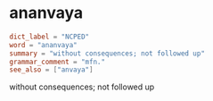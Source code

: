 # ananvaya

``` toml
dict_label = "NCPED"
word = "ananvaya"
summary = "without consequences; not followed up"
grammar_comment = "mfn."
see_also = ["anvaya"]
```

without consequences; not followed up

